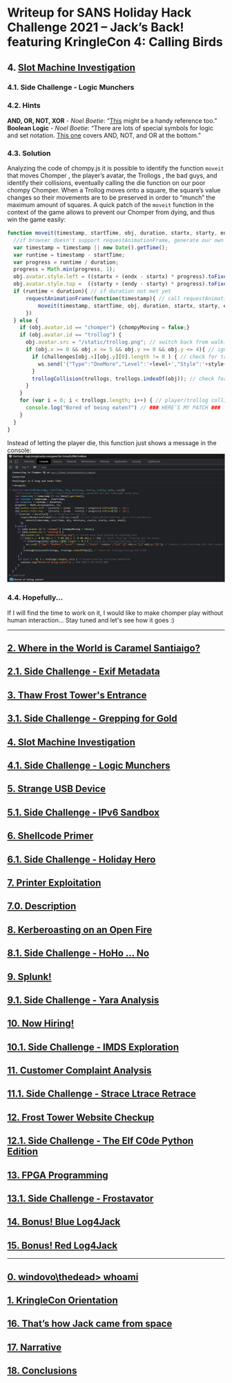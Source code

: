 # Writeup for SANS Holiday Hack Challenge 2021 – Jack’s Back! featuring KringleCon 4: Calling Birds
## 4. [Slot Machine Investigation](/04.%20Slot%20Machine%20Investigation/README.md)

### 4.1. Side Challenge - Logic Munchers

### 4.2. Hints
**AND, OR, NOT, XOR** - *Noel Boetie*: “[This](http://www.natna.info/English/Teaching/CSI30-materials/Chapter1-cheat-sheet.pdf) might be a handy reference too.”  
**Boolean Logic** - *Noel Boetie*: “There are lots of special symbols for logic and set notation. [This one](http://notes.imt-decal.org/sets/cheat-sheet.html) covers AND, NOT, and OR at the bottom.”  

### 4.3. Solution
Analyzing the code of chompy.js it is possible to identify the function `moveit` that moves Chomper , the player’s avatar, the Trollogs , the bad guys, and identify their collisions, eventually calling the die function on our poor chompy Chomper.
When a Trollog moves onto a square, the square’s value changes so their movements are to be preserved in order to “munch” the maximum amount of squares.
A quick patch of the `moveit` function in the context of the game allows to prevent our Chomper from dying, and thus win the game easily:
```js
function moveit(timestamp, startTime, obj, duration, startx, starty, endx, endy){
  //if browser doesn't support requestAnimationFrame, generate our own timestamp using Date:
  var timestamp = timestamp || new Date().getTime();
  var runtime = timestamp - startTime;
  var progress = runtime / duration;
  progress = Math.min(progress, 1);
  obj.avatar.style.left = ((startx + (endx - startx) * progress).toFixed(2)) + 'px';
  obj.avatar.style.top =  ((starty + (endy - starty) * progress).toFixed(2)) + 'px';
  if (runtime < duration){ // if duration not met yet
      requestAnimationFrame(function(timestamp){ // call requestAnimationFrame again with parameters
          moveit(timestamp, startTime, obj, duration, startx, starty, endx, endy);
      })
  } else {
    if (obj.avatar.id == "chomper") {chompyMoving = false;}
    if (obj.avatar.id == "trollog") {
      obj.avatar.src = "/static/trollog.png"; // switch back from walking to standing pose
      if (obj.x >= 0 && obj.x <= 5 && obj.y >= 0 && obj.y <= 4){ // ignore Trollogs stepping off the board
        if (challenges[obj.x][obj.y][0].length != 0 ) { // check for trollog/challenge collision
          ws.send('{"Type":"OneMore","Level":'+level+',"Style":'+style+',"Cell":[['+obj.x+'],['+obj.y+']]}'); // request a new challenge for that square
        }
        trollogCollision(trollogs, trollogs.indexOf(obj)); // check for trollog/trollog collision
      }
    }
    for (var i = 0; i < trollogs.length; i++) { // player/trollog collision detection
      console.log("Bored of being eaten?") // ### HERE’S MY PATCH ###
    }
  }
}
```
Instead of letting the player die, this function just shows a message in the console:  
![console](imgs/Bored_of_being_eaten.PNG)

### 4.4. Hopefully...
If I will find the time to work on it, I would like to make chomper play without human interaction... Stay tuned and let's see how it goes :)

---
## [2. Where in the World is Caramel Santiaigo?](README.md)
## [2.1. Side Challenge - Exif Metadata](README.md)
## [3. Thaw Frost Tower's Entrance](README.md)
## [3.1. Side Challenge - Grepping for Gold](README.md)
## [4. Slot Machine Investigation](README.md)
## [4.1. Side Challenge - Logic Munchers](README.md)
## [5. Strange USB Device](README.md)
## [5.1. Side Challenge - IPv6 Sandbox](README.md)
## [6. Shellcode Primer](README.md)
## [6.1. Side Challenge - Holiday Hero](README.md)
## [7. Printer Exploitation](README.md)
## [7.0. Description](README.md)
## [8. Kerberoasting on an Open Fire](README.md)
## [8.1. Side Challenge - HoHo … No](README.md)
## [9. Splunk!](README.md)
## [9.1. Side Challenge - Yara Analysis](README.md)
## [10. Now Hiring!](README.md)
## [10.1. Side Challenge - IMDS Exploration](README.md)
## [11. Customer Complaint Analysis](README.md)
## [11.1. Side Challenge - Strace Ltrace Retrace](README.md)
## [12. Frost Tower Website Checkup](README.md)
## [12.1. Side Challenge - The Elf C0de Python Edition](README.md)
## [13. FPGA Programming](README.md)
## [13.1. Side Challenge - Frostavator](README.md)
## [14. Bonus! Blue Log4Jack](README.md)
## [15. Bonus! Red Log4Jack](README.md)
---
## [0. windovo\\thedead> whoami](../README.md)
## [1. KringleCon Orientation](01.%20KringleCon%20Orientation/README.md)
## [16. That’s how Jack came from space](../README.md#16-thats-how-jack-came-from-space)
## [17. Narrative](../README.md#17-narrative)
## [18. Conclusions](../README.md#18-conclusions)